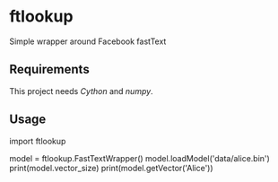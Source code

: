 # ftlookup
Simple wrapper around Facebook fastText

## Requirements

This project needs *Cython* and *numpy*.

## Usage

  import ftlookup

  model = ftlookup.FastTextWrapper() 
  model.loadModel('data/alice.bin')
  print(model.vector_size)
  print(model.getVector('Alice'))
